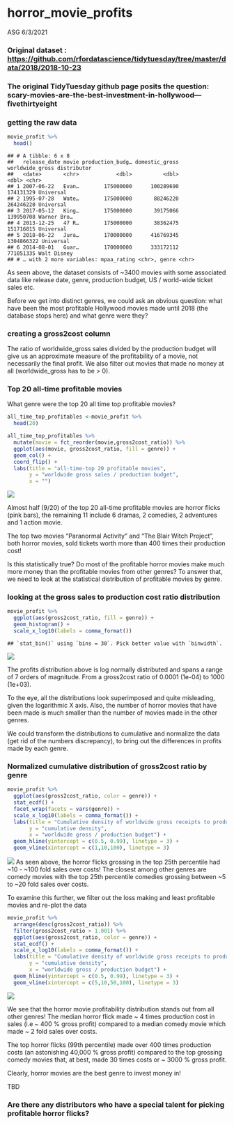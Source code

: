 horror\_movie\_profits
================
ASG
6/3/2021

### Original dataset : <https://github.com/rfordatascience/tidytuesday/tree/master/data/2018/2018-10-23>

### The original TidyTuesday github page posits the question: scary-movies-are-the-best-investment-in-hollywood—fivethirtyeight

### getting the raw data

``` r
movie_profit %>% 
  head()
```

    ## # A tibble: 6 x 8
    ##   release_date movie production_budg… domestic_gross worldwide_gross distributor
    ##   <date>       <chr>            <dbl>          <dbl>           <dbl> <chr>      
    ## 1 2007-06-22   Evan…        175000000      100289690       174131329 Universal  
    ## 2 1995-07-28   Wate…        175000000       88246220       264246220 Universal  
    ## 3 2017-05-12   King…        175000000       39175066       139950708 Warner Bro…
    ## 4 2013-12-25   47 R…        175000000       38362475       151716815 Universal  
    ## 5 2018-06-22   Jura…        170000000      416769345      1304866322 Universal  
    ## 6 2014-08-01   Guar…        170000000      333172112       771051335 Walt Disney
    ## # … with 2 more variables: mpaa_rating <chr>, genre <chr>

As seen above, the dataset consists of \~3400 movies with some
associated data like release date, genre, production budget, US /
world-wide ticket sales etc.

Before we get into distinct genres, we could ask an obvious question:
what have been the most profitable Hollywood movies made until 2018 (the
database stops here) and what genre were they?

### creating a gross2cost column

The ratio of worldwide\_gross sales divided by the production budget
will give us an approximate measure of the profitability of a movie, not
necessarily the final profit. We also filter out movies that made no
money at all (worldwide\_gross has to be &gt; 0).

### Top 20 all-time profitable movies

What genre were the top 20 all time top profitable movies?

``` r
all_time_top_profitables <-movie_profit %>% 
  head(20)
```

``` r
all_time_top_profitables %>% 
  mutate(movie = fct_reorder(movie,gross2cost_ratio)) %>% 
  ggplot(aes(movie, gross2cost_ratio, fill = genre)) + 
  geom_col() +
  coord_flip() +
  labs(title = "all-time-top 20 profitable movies",
       y = "worldwide gross sales / production budget",
       x = "")
```

![](horror_movie_profits_files/figure-gfm/unnamed-chunk-6-1.png)<!-- -->

Almost half (9/20) of the top 20 all-time profitable movies are horror
flicks (pink bars), the remaining 11 include 6 dramas, 2 comedies, 2
adventures and 1 action movie.

The top two movies “Paranormal Activity” and “The Blair Witch Project”,
both horror movies, sold tickets worth more than 400 times their
production cost!

Is this statistically true? Do most of the profitable horror movies make
much more money than the profitable movies from other genres? To answer
that, we need to look at the statistical distribution of profitable
movies by genre.

### looking at the gross sales to production cost ratio distribution

``` r
movie_profit %>% 
  ggplot(aes(gross2cost_ratio, fill = genre)) +
  geom_histogram() +
  scale_x_log10(labels = comma_format())
```

    ## `stat_bin()` using `bins = 30`. Pick better value with `binwidth`.

![](horror_movie_profits_files/figure-gfm/unnamed-chunk-7-1.png)<!-- -->

The profits distribution above is log normally distributed and spans a
range of 7 orders of magnitude. From a gross2cost ratio of 0.0001
(1e-04) to 1000 (1e+03).

To the eye, all the distributions look superimposed and quite
misleading, given the logarithmic X axis. Also, the number of horror
movies that have been made is much smaller than the number of movies
made in the other genres.

We could transform the distributions to cumulative and normalize the
data (get rid of the numbers discrepancy), to bring out the differences
in profits made by each genre.

### Normalized cumulative distribution of gross2cost ratio by genre

``` r
movie_profit %>% 
  ggplot(aes(gross2cost_ratio, color = genre)) +
  stat_ecdf() +
  facet_wrap(facets = vars(genre)) +
  scale_x_log10(labels = comma_format()) +
  labs(title = "Cumulative density of worldwide gross receipts to production costs by genre",
       y = "cumulative density",
       x = "worldwide gross / production budget") +
  geom_hline(yintercept = c(0.5, 0.99), linetype = 3) +
  geom_vline(xintercept = c(1,10,100), linetype = 3)
```

![](horror_movie_profits_files/figure-gfm/unnamed-chunk-8-1.png)<!-- -->
As seen above, the horror flicks grossing in the top 25th percentile had
\~10 - \~100 fold sales over costs! The closest among other genres are
comedy movies with the top 25th percentile comedies grossing between \~5
to \~20 fold sales over costs.

To examine this further, we filter out the loss making and least
profitable movies and re-plot the data

``` r
movie_profit %>% 
  arrange(desc(gross2cost_ratio)) %>% 
  filter(gross2cost_ratio > 1.001) %>% 
  ggplot(aes(gross2cost_ratio, color = genre)) +
  stat_ecdf() +
  scale_x_log10(labels = comma_format()) +
  labs(title = "Cumulative density of worldwide gross receipts to production costs by genre",
       y = "cumulative density",
       x = "worldwide gross / production budget") +
  geom_hline(yintercept = c(0.5, 0.99), linetype = 3) +
  geom_vline(xintercept = c(5,10,50,100), linetype = 3)
```

![](horror_movie_profits_files/figure-gfm/unnamed-chunk-9-1.png)<!-- -->

We see that the horror movie profitability distribution stands out from
all other genres! The median horror flick made \~ 4 times production
cost in sales (i.e \~ 400 % gross profit) compared to a median comedy
movie which made \~ 2 fold sales over costs.

The top horror flicks (99th percentile) made over 400 times production
costs (an astonishing 40,000 % gross profit) compared to the top
grossing comedy movies that, at best, made 30 times costs or \~ 3000 %
gross profit.

Clearly, horror movies are the best genre to invest money in!

TBD

### Are there any distributors who have a special talent for picking profitable horror flicks?
